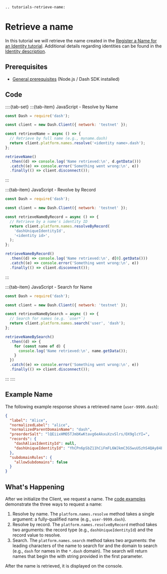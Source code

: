 ```{eval-rst}
.. tutorials-retrieve-name:
```

# Retrieve a name

In this tutorial we will retrieve the name created in the [Register a Name for an Identity tutorial](../../tutorials/identities-and-names/register-a-name-for-an-identity.md). Additional details regarding identities can be found in the [Identity description](../../explanations/identity.md).

## Prerequisites

- [General prerequisites](../../tutorials/introduction.md#prerequisites) (Node.js / Dash SDK installed)

## Code

::::{tab-set}
:::{tab-item} JavaScript - Resolve by Name
```javascript
const Dash = require('dash');

const client = new Dash.Client({ network: 'testnet' });

const retrieveName = async () => {
  // Retrieve by full name (e.g., myname.dash)
  return client.platform.names.resolve('<identity name>.dash');
};

retrieveName()
  .then((d) => console.log('Name retrieved:\n', d.getData()))
  .catch((e) => console.error('Something went wrong:\n', e))
  .finally(() => client.disconnect());
```
:::

:::{tab-item} JavaScript - Revolve by Record
```javascript
const Dash = require('dash');

const client = new Dash.Client({ network: 'testnet' });

const retrieveNameByRecord = async () => {
  // Retrieve by a name's identity ID
  return client.platform.names.resolveByRecord(
    'dashUniqueIdentityId',
    '<identity id>',
  );
};

retrieveNameByRecord()
  .then((d) => console.log('Name retrieved:\n', d[0].getData()))
  .catch((e) => console.error('Something went wrong:\n', e))
  .finally(() => client.disconnect());
```
:::

:::{tab-item} JavaScript - Search for Name
```javascript
const Dash = require('dash');

const client = new Dash.Client({ network: 'testnet' });

const retrieveNameBySearch = async () => {
  // Search for names (e.g. `user*`)
  return client.platform.names.search('user', 'dash');
};

retrieveNameBySearch()
  .then((d) => {
    for (const name of d) {
      console.log('Name retrieved:\n', name.getData());
    }
  })
  .catch((e) => console.error('Something went wrong:\n', e))
  .finally(() => client.disconnect());
```
:::
::::

## Example Name

The following example response shows a retrieved name (`user-9999.dash`):

```json
{
  "label": "Alice",
  "normalizedLabel": "alice",
  "normalizedParentDomainName": "dash",
  "preorderSalt": "lQEiixHMO5TJmbKwKtavg6eAkxuXzvSlrs/OX9glcYI=",
  "records": {
    "dashAliasIdentityId": null,
    "dashUniqueIdentityId": "YhCPn6pSbZ11hCiFmFL6WJkmC3GSwuUSzhS4QAy84EF"
  },  
  "subdomainRules": {
    "allowSubdomains": false
  }
}
```

## What's Happening

After we initialize the Client, we request a name. The [code examples](#code) demonstrate the three ways to request a name:

1. Resolve by name. The `platform.names.resolve` method takes a single argument: a fully-qualified name (e.g., `user-9999.dash`).
2. Resolve by record. The `platform.names.resolveByRecord` method takes two arguments: the record type (e.g., `dashUniqueIdentityId`) and the record value to resolve.
3. Search. The `platform.names.search` method takes two arguments: the leading characters of the name to search for and the domain to search (e.g., `dash` for names in the `*.dash` domain). The search will return names that begin the with string provided in the first parameter.

After the name is retrieved, it is displayed on the console.

